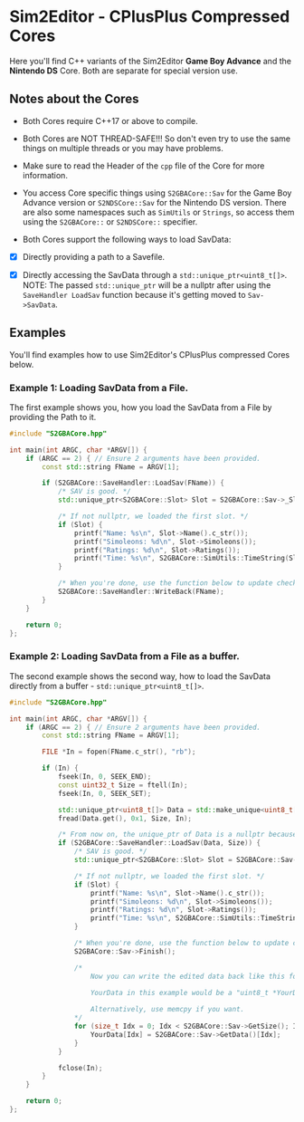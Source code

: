 # Sim2Editor - CPlusPlus Compressed Cores

Here you'll find C++ variants of the Sim2Editor **Game Boy Advance** and the **Nintendo DS** Core. Both are separate for special version use.

## Notes about the Cores

* Both Cores require C++17 or above to compile.

* Both Cores are NOT THREAD-SAFE!!! So don't even try to use the same things on multiple threads or you may have problems.

* Make sure to read the Header of the `cpp` file of the Core for more information.

* You access Core specific things using `S2GBACore::Sav` for the Game Boy Advance version or `S2NDSCore::Sav` for the Nintendo DS version. There are also some namespaces such as `SimUtils` or `Strings`, so access them using the `S2GBACore::` or `S2NDSCore::` specifier.

* Both Cores support the following ways to load SavData:

- [x] Directly providing a path to a Savefile.
- [x] Directly accessing the SavData through a `std::unique_ptr<uint8_t[]>`. NOTE: The passed `std::unique_ptr` will be a nullptr after using the `SaveHandler LoadSav` function because it's getting moved to `Sav->SavData`.


## Examples

You'll find examples how to use Sim2Editor's CPlusPlus compressed Cores below.

### Example 1: Loading SavData from a File.

The first example shows you, how you load the SavData from a File by providing the Path to it.

```cpp
#include "S2GBACore.hpp"

int main(int ARGC, char *ARGV[]) {
	if (ARGC == 2) { // Ensure 2 arguments have been provided.
		const std::string FName = ARGV[1];

		if (S2GBACore::SaveHandler::LoadSav(FName)) {
			/* SAV is good. */
			std::unique_ptr<S2GBACore::Slot> Slot = S2GBACore::Sav->_Slot(1);

			/* If not nullptr, we loaded the first slot. */
			if (Slot) {
				printf("Name: %s\n", Slot->Name().c_str());
				printf("Simoleons: %d\n", Slot->Simoleons());
				printf("Ratings: %d\n", Slot->Ratings());
				printf("Time: %s\n", S2GBACore::SimUtils::TimeString(Slot->Time()).c_str());
			}

			/* When you're done, use the function below to update checksums etc and write back to file. */
			S2GBACore::SaveHandler::WriteBack(FName);
		}
	}

	return 0;
};
```


### Example 2: Loading SavData from a File as a buffer.

The second example shows the second way, how to load the SavData directly from a buffer - `std::unique_ptr<uint8_t[]>`.

```cpp
#include "S2GBACore.hpp"

int main(int ARGC, char *ARGV[]) {
	if (ARGC == 2) { // Ensure 2 arguments have been provided.
		const std::string FName = ARGV[1];

		FILE *In = fopen(FName.c_str(), "rb");

		if (In) {
			fseek(In, 0, SEEK_END);
			const uint32_t Size = ftell(In);
			fseek(In, 0, SEEK_SET);

			std::unique_ptr<uint8_t[]> Data = std::make_unique<uint8_t[]>(Size);
			fread(Data.get(), 0x1, Size, In);

			/* From now on, the unique_ptr of Data is a nullptr because it gets moved. */
			if (S2GBACore::SaveHandler::LoadSav(Data, Size)) {
				/* SAV is good. */
				std::unique_ptr<S2GBACore::Slot> Slot = S2GBACore::Sav->_Slot(1);

				/* If not nullptr, we loaded the first slot. */
				if (Slot) {
					printf("Name: %s\n", Slot->Name().c_str());
					printf("Simoleons: %d\n", Slot->Simoleons());
					printf("Ratings: %d\n", Slot->Ratings());
					printf("Time: %s\n", S2GBACore::SimUtils::TimeString(Slot->Time()).c_str());
				}

				/* When you're done, use the function below to update checksums etc. */
				S2GBACore::Sav->Finish();

				/*
					Now you can write the edited data back like this for example.
					
					YourData in this example would be a "uint8_t *YourData".

					Alternatively, use memcpy if you want.
				*/
				for (size_t Idx = 0; Idx < S2GBACore::Sav->GetSize(); Idx++) {
					YourData[Idx] = S2GBACore::Sav->GetData()[Idx];
				}
			}

			fclose(In);
		}
	}

	return 0;
};
```